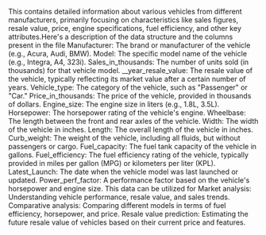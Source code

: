 This contains detailed information about various vehicles from different manufacturers, primarily focusing on characteristics like sales figures, resale value, price, engine specifications, fuel efficiency, and other key attributes.Here's a description of the data structure and the columns present in the file
Manufacturer: The brand or manufacturer of the vehicle (e.g., Acura, Audi, BMW).
Model: The specific model name of the vehicle (e.g., Integra, A4, 323i).
Sales_in_thousands: The number of units sold (in thousands) for that vehicle model.
__year_resale_value: The resale value of the vehicle, typically reflecting its market value after a certain number of years.
Vehicle_type: The category of the vehicle, such as "Passenger" or "Car."
Price_in_thousands: The price of the vehicle, provided in thousands of dollars.
Engine_size: The engine size in liters (e.g., 1.8L, 3.5L).
Horsepower: The horsepower rating of the vehicle's engine.
Wheelbase: The length between the front and rear axles of the vehicle.
Width: The width of the vehicle in inches.
Length: The overall length of the vehicle in inches.
Curb_weight: The weight of the vehicle, including all fluids, but without passengers or cargo.
Fuel_capacity: The fuel tank capacity of the vehicle in gallons.
Fuel_efficiency: The fuel efficiency rating of the vehicle, typically provided in miles per gallon (MPG) or kilometers per liter (KPL).
Latest_Launch: The date when the vehicle model was last launched or updated.
Power_perf_factor: A performance factor based on the vehicle's horsepower and engine size.
This data can be utilized for
Market analysis: Understanding vehicle performance, resale value, and sales trends.
Comparative analysis: Comparing different models in terms of fuel efficiency, horsepower, and price.
Resale value prediction: Estimating the future resale value of vehicles based on their current price and features.
